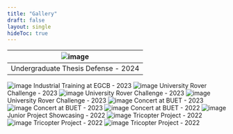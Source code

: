 ```yaml
---
title: "Gallery"
draft: false
layout: single
hideToc: true
---
```

 
|![image](/gallery/images/thesis.jpg#gallery "Finally! Defended my thesis. The last bit of my undergrad.")|
|:--:|
|Undergraduate Thesis Defense - 2024|  
![image](/gallery/images/egcb.jpg#gallery "During my industrial training at EGCB.")
Industrial Training at EGCB - 2023
![image](/gallery/images/rover-group.jpg#gallery "A group photo after the hectic journey of University Rover Challenge.")
University Rover Challenge - 2023
![image](/gallery/images/rover-ready.jpg#gallery "Rover finally ready to go!")
University Rover Challenge - 2023
![image](/gallery/images/rover-prepare.jpg#gallery "Setting up the rover for the contest")
University Rover Challenge - 2023
![image](/gallery/images/concert-2.jpg#gallery "Group photo of us playing during Rag Concert.")
Concert at BUET - 2023
![image](/gallery/images/concert-3.jpg#gallery "First Concert in my senior years")
Concert at BUET - 2023
![image](/gallery/images/concert-1.jpg#gallery "During my first performance in BUET Rag Concert.")
Concert at BUET - 2022
![image](/gallery/images/tripsy-showcase.jpg#gallery "During our Project Showcasing for the Tricopter.")
Junior Project Showcasing - 2022
![image](/gallery/images/tripsy-flight.gif#gallery "Our Tricopter finally on air!")
Tricopter Project - 2022
![image](/gallery/images/tripsy-rain.jpg#gallery "We had our drone ready, but.....rain happened")
Tricopter Project - 2022
![image](/gallery/images/tripsy-ready.jpg#gallery "Set our tricopter ready to fly!")
Tricopter Project - 2022

